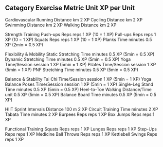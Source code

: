 Category               Exercise                  Metric          Unit         XP per Unit
------------------------------------------------------------------------------------------
Cardiovascular         Running                   Distance        km           2 XP
                       Cycling                   Distance        km           2 XP
                       Swimming                  Distance        km           2 XP
                       Walking                   Distance        km           2 XP

Strength Training      Push-ups                  Reps            reps         1 XP    (10 = 1 XP)
                       Pull-ups                  Reps            reps         1 XP    (10 = 1 XP)
                       Squats                    Reps            reps         1 XP    (10 = 1 XP)
                       Planks                    Time            minutes      0.5 XP  (2min = 0.5 XP)

Flexibility & Mobility Static Stretching         Time            minutes      0.5 XP    (5min = 0.5 XP)
                       Dynamic Stretching        Time            minutes      0.5 XP    (5min = 0.5 XP)
                       Yoga                      Time/Session    session      1 XP      (5min = 1 XP)
                       Pilates                   Time/Session    session      1 XP      (5min = 1 XP)
                       PNF Stretching            Time            minutes      0.5 XP    (5min = 0.5 XP)

Balance & Stability    Tai Chi                   Time/Session    session      1 XP      (5min = 1 XP)
                       Yoga Balance Poses        Time/Session    session      1 XP      (5min = 1 XP)
                       Single-Leg Stand          Time            minutes      0.5 XP    (5min = 0.5 XP)
                       Heel-to-Toe Walking       Distance/Time   unit         0.5 XP    (5min = 0.5 XP)
                       Balance Board             Time            minutes      0.5 XP    (5min = 0.5 XP)

HIIT                   Sprint Intervals          Distance        100 m        2 XP
                       Circuit Training          Time            minutes      2 XP
                       Tabata                    Time            minutes      2 XP
                       Burpees                   Reps            reps         1 XP
                       Box Jumps                 Reps            reps         1 XP

Functional Training    Squats                    Reps            reps         1 XP
                       Lunges                    Reps            reps         1 XP
                       Step-Ups                  Reps            reps         1 XP
                       Medicine Ball Throws      Reps            reps         1 XP
                       Kettlebell Swings         Reps            reps         1 XP

